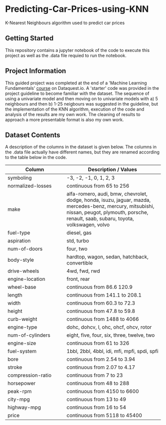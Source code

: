 # Predicting-Car-Prices-using-KNN
K-Nearest Neighbours algorithm used to predict car prices

## Getting Started
This repository contains a jupyter notebook of the code to execute this project as well as the .data file requied to run the notebook. 

## Project Information
This guided project was completed at the end of a 'Machine Learning Fundamentals' [course](https://www.dataquest.io/course/machine-learning-fundamentals/) on Dataquest.io. A 'starter' code was provided in the project guideline to become familiar with the dataset. The sequence of using a univariate model and then moving on to univariate models with a) 5 neighbours and then b) 1-25 neigbours was suggested in the guideline, but the implementation of the KNN algorithm, execution of the code and analysis of the results are my own work. The cleaning of results to approach a more presentable format is also my own work.

## Dataset Contents
A description of the columns in the dataset is given below. The columns in the .data file actually have different names, but they are renamed according to the table below in the code.

|<img width=500/>Column|<img width=500/>Description / Values|
|---|---|
|symboling|-3, -2, -1, 0, 1, 2, 3|
|normalized-losses|continuous from 65 to 256|
|make|alfa-romero, audi, bmw, chevrolet, dodge, honda, isuzu, jaguar, mazda, mercedes-benz, mercury, mitsubishi, nissan, peugot, plymouth, porsche,  renault, saab, subaru, toyota, volkswagen, volvo|
|fuel-type|diesel, gas|
|aspiration|std, turbo|
|num-of-doors|four, two| 
|body-style|hardtop, wagon, sedan, hatchback, convertible|
|drive-wheels|4wd, fwd, rwd|
|engine-location|front, rear| 
|wheel-base|continuous from 86.6 120.9|
|length|continuous from 141.1 to 208.1| 
|width|continuous from 60.3 to 72.3|
|height|continuous from 47.8 to 59.8| 
|curb-weight|continuous from 1488 to 4066|
|engine-type|dohc, dohcv, l, ohc, ohcf, ohcv, rotor|
|num-of-cylinders|eight, five, four, six, three, twelve, two|
|engine-size|continuous from 61 to 326|
|fuel-system|1bbl, 2bbl, 4bbl, idi, mfi, mpfi, spdi, spfi|
|bore|continuous from 2.54 to 3.94|
|stroke|continuous from 2.07 to 4.17|
|compression-ratio|continuous from 7 to 23|
|horsepower|continuous from 48 to 288|
|peak-rpm|continuous from 4150 to 6600| 
|city-mpg|continuous from 13 to 49|
|highway-mpg|continuous from 16 to 54|
|price|continuous from 5118 to 45400|
